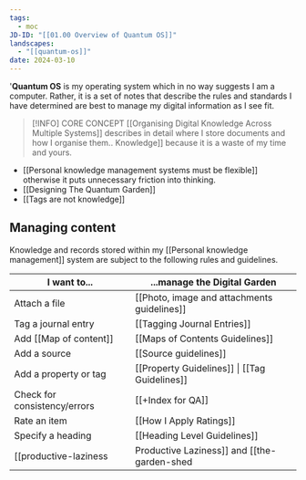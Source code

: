 ```yaml
---
tags:
  - moc
JD-ID: "[[01.00 Overview of Quantum OS]]"
landscapes:
  - "[[quantum-os]]"
date: 2024-03-10
---
```

'**Quantum OS** is my operating system which in no way suggests I am a computer. Rather, it is a set of notes that describe the rules and standards I have determined are best to manage my digital information as I see fit. 

> [!INFO] CORE CONCEPT
> [[Organising Digital Knowledge Across Multiple Systems]] describes in detail where I store documents and how I organise them..
[](Organising%20digital%20knowledge%20across%20multiple%20systems.md) Knowledge]] because it is a waste of my time and yours.
- [[Personal knowledge management systems must be flexible]] otherwise it puts unnecessary friction into thinking.
- [[Designing The Quantum Garden]]
- [[Tags are not knowledge]]
## Managing content
Knowledge and records stored within my [[Personal knowledge management]] system are subject to the following rules and guidelines.

| I want to...                 | ...manage the Digital Garden                  |
| ---------------------------- | --------------------------------------------- |
| Attach a file                | [[Photo, image and attachments guidelines]]   |
| Tag a journal entry          | [[Tagging Journal Entries]]                   |
| Add [[Map of content]]      | [[Maps of Contents Guidelines]]               |
| Add a source                 | [[Source guidelines]]                         |
| Add a property or tag        | [[Property Guidelines]] \| [[Tag Guidelines]] |
| Check for consistency/errors | [[+Index for QA]]                             |
| Rate an item                 | [[How I Apply Ratings]]                       |
| Specify a heading            | [[Heading Level Guidelines]]                  |
[[productive-laziness|Productive Laziness]] and [[the-garden-shed|The Garden Shed]] are very close to Quantum OS in nature and the difference is subtle. They reflect the general approach and Quantum OS is my specific application. Theory and practice.